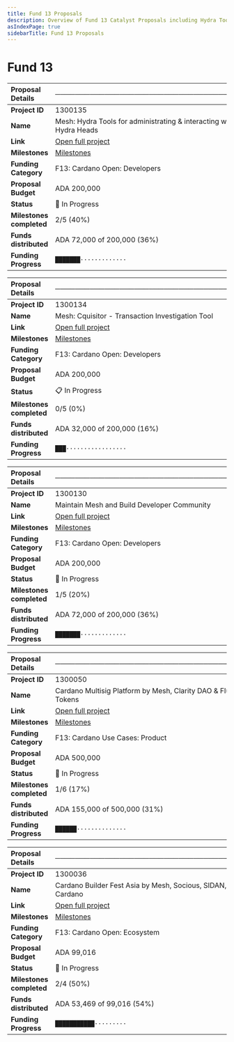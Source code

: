 ```yaml
---
title: Fund 13 Proposals
description: Overview of Fund 13 Catalyst Proposals including Hydra Tools, Cquisitor, and other Mesh initiatives
asIndexPage: true
sidebarTitle: Fund 13 Proposals
---
```


# Fund 13


| Proposal Details | ────────────────────────────────────────────────── |
|:---------|:------|
| **Project ID** | 1300135 |
| **Name** | Mesh: Hydra Tools for administrating & interacting with<br>Hydra Heads |
| **Link** | [Open full project](https://projectcatalyst.io/funds/10/f13-cardano-open-developers/mesh-hydra-tools-for-administrating-and-interacting-with-hydra-heads) |
| **Milestones** | [Milestones](https://milestones.projectcatalyst.io/projects/1300135) |
| **Funding Category** | F13: Cardano Open: Developers |
| **Proposal Budget** | ADA 200,000 |
| **Status** | 🚀 In Progress |
| **Milestones completed** | 2/5 (40%) |
| **Funds distributed** | ADA 72,000 of 200,000 (36%) |
| **Funding Progress** | `███████·············` |




| Proposal Details | ────────────────────────────────────────────────── |
|:---------|:------|
| **Project ID** | 1300134 |
| **Name** | Mesh: Cquisitor - Transaction Investigation Tool |
| **Link** | [Open full project](https://projectcatalyst.io/funds/10/f13-cardano-open-developers/mesh-cquisitor-transaction-investigation-tool) |
| **Milestones** | [Milestones](https://milestones.projectcatalyst.io/projects/1300134) |
| **Funding Category** | F13: Cardano Open: Developers |
| **Proposal Budget** | ADA 200,000 |
| **Status** | 📋 In Progress |
| **Milestones completed** | 0/5 (0%) |
| **Funds distributed** | ADA 32,000 of 200,000 (16%) |
| **Funding Progress** | `███·················` |




| Proposal Details | ────────────────────────────────────────────────── |
|:---------|:------|
| **Project ID** | 1300130 |
| **Name** | Maintain Mesh and Build Developer Community |
| **Link** | [Open full project](https://projectcatalyst.io/funds/10/f13-cardano-open-developers/maintain-mesh-and-build-developer-community) |
| **Milestones** | [Milestones](https://milestones.projectcatalyst.io/projects/1300130) |
| **Funding Category** | F13: Cardano Open: Developers |
| **Proposal Budget** | ADA 200,000 |
| **Status** | 🚀 In Progress |
| **Milestones completed** | 1/5 (20%) |
| **Funds distributed** | ADA 72,000 of 200,000 (36%) |
| **Funding Progress** | `███████·············` |




| Proposal Details | ────────────────────────────────────────────────── |
|:---------|:------|
| **Project ID** | 1300050 |
| **Name** | Cardano Multisig Platform by Mesh, Clarity DAO & Fluid<br>Tokens |
| **Link** | [Open full project](https://projectcatalyst.io/funds/10/f13-cardano-use-cases-product/cardano-multisig-platform-by-mesh-clarity-dao-and-fluid-tokens) |
| **Milestones** | [Milestones](https://milestones.projectcatalyst.io/projects/1300050) |
| **Funding Category** | F13: Cardano Use Cases: Product |
| **Proposal Budget** | ADA 500,000 |
| **Status** | 🚀 In Progress |
| **Milestones completed** | 1/6 (17%) |
| **Funds distributed** | ADA 155,000 of 500,000 (31%) |
| **Funding Progress** | `██████··············` |




| Proposal Details | ────────────────────────────────────────────────── |
|:---------|:------|
| **Project ID** | 1300036 |
| **Name** | Cardano Builder Fest Asia by Mesh, Socious, SIDAN, Vietnam<br>Cardano |
| **Link** | [Open full project](https://projectcatalyst.io/funds/10/f13-cardano-open-ecosystem/cardano-builder-fest-asia-by-mesh-socious-sidan-vietnam-cardano) |
| **Milestones** | [Milestones](https://milestones.projectcatalyst.io/projects/1300036) |
| **Funding Category** | F13: Cardano Open: Ecosystem |
| **Proposal Budget** | ADA 99,016 |
| **Status** | 🔄 In Progress |
| **Milestones completed** | 2/4 (50%) |
| **Funds distributed** | ADA 53,469 of 99,016 (54%) |
| **Funding Progress** | `███████████·········` |




